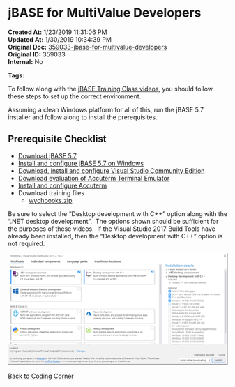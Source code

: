 # jBASE for MultiValue Developers

**Created At:** 1/23/2019 11:31:06 PM  
**Updated At:** 1/30/2019 10:34:39 PM  
**Original Doc:** [359033-jbase-for-multivalue-developers](https://docs.jbase.com/coding-corner/359033-jbase-for-multivalue-developers)  
**Original ID:** 359033  
**Internal:** No  

**Tags:**
<badge text='education' vertical='middle' />
<badge text='excercise' vertical='middle' />
<badge text='tutorial' vertical='middle' />
<badge text='videos' vertical='middle' />
<badge text='class' vertical='middle' />
<badge text='excercises' vertical='middle' />
<badge text='training' vertical='middle' />

To follow along with the [jBASE Training Class videos](https://www.youtube.com/playlist?list=PLVXwKjeQzt19GqazZ0l3sAFpAAqz2STMw), you should follow these steps to set up the correct environment.  

Assuming a clean Windows platform for all of this, run the jBASE 5.7 installer and follow along to install the prerequisites.

## Prerequisite Checklist

- [Download jBASE 5.7](https://www.jbase.com/products/demo/)
- [Install and configure jBASE 5.7 on Windows](./../../administration/installation-guides/windows-installation-guide)
- [Download, install and configure Visual Studio Community Edition](https://docs.microsoft.com/en-us/visualstudio/install/install-visual-studio?view=vs-2017)
- [Download evaluation of Accuterm Terminal Emulator](https://www.zumasys.com/atfiles/downloads/at7/atw73a.exe)
- [Install and configure Accuterm](https://www.zumasys.com/atfiles/manuals/at7/AccuTerm-7-User-Manual.pdf)
- Download training files
  - [wychbooks.zip](https://s3.amazonaws.com/helpjuice-static/helpjuice_production%2Fuploads%2Fupload%2Fimage%2F3397%2Fdirect%2F1548303493356-wychbooks.zip)

Be sure to select the “Desktop development with C++” option along with the “.NET desktop development”.  The options shown should be sufficient for the purposes of these videos.  If the Visual Studio 2017 Build Tools have already been installed, then the “Desktop development with C++” option is not required.

![359033-jbase-for-multivalue-developers: 1548287245873-1548287245872](./1548287245873-1548287245872.png)

[Back to Coding Corner](./../README.md)
